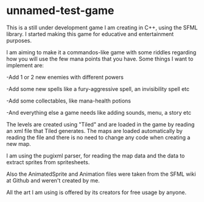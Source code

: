 # unnamed-test-game
This is a still under development game I am creating in C++, using the SFML library. I started making this game for educative and entertainment purposes.

I am aiming to make it a commandos-like game with some riddles regarding how you will use the few mana points that you have. Some things I want to implement are:

-Add 1 or 2 new enemies with different powers

-Add some new spells like a fury-aggressive spell, an invisibility spell etc

-Add some collectables, like mana-health potions

-And everything else a game needs like adding sounds, menu, a story etc

The levels are created using "Tiled" and are loaded in the game by reading an xml file that Tiled generates. The maps are loaded automatically by reading the file and there is no need to change any code when creating a new map.

I am using the pugixml parser, for reading the map data and the data to extract sprites from spritesheets.

Also the AnimatedSprite and Animation files were taken from the SFML wiki at Github and weren't created by me.

All the art I am using is offered by its creators for free usage by anyone.
